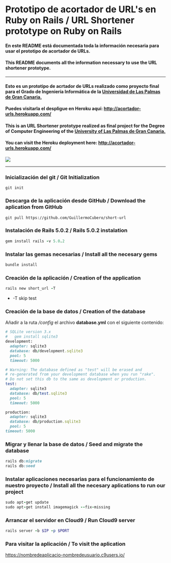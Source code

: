 # Prototipo de acortador de URL's en Ruby on Rails / URL Shortener prototype on Ruby on Rails
#### En este README está documentada toda la información necesaria para usar el prototipo de acortador de URLs.
#### This README documents all the information necessary to use the URL shortener prototype.
***
#### Esto es un prototipo de acrtador de URLs realizado como proyecto final para el Grado de Ingeniería Informática de la [Universidad de Las Palmas de Gran Canaria.](http://www.ulpgc.es/) 
#### Puedes visitarla el despligue en Heroku aquí: http://acortador-urls.herokuapp.com/
#### This is an URL Shortener prototype realized as final project for the Degree of Computer Engineering of the [University of Las Palmas de Gran Canaria.](http://www.ulpgc.es/)
#### You can visit the Heroku deployment here: http://acortador-urls.herokuapp.com/

![](http://imgur.com/VGGenya.jpg)

***

### Inicialización del git / Git Initialization
```
git init
```

### Descarga de la aplicación desde GitHub / Download the aplication from GitHub
```
git pull https://github.com/GuillermoCubero/short-url
```

### Instalación de Rails 5.0.2 / Rails 5.0.2 instalation
```ruby
gem install rails -v 5.0.2
```

### Instalar las gemas necesarias / Install all the necesary gems
```ruby
bundle install
```
  
### Creación de la aplicación / Creation of the application
```ruby
rails new short_url -T
```
  
- -T skip test

### Creación de la base de datos / Creation of the database

Añadir a la ruta */config* el archivo **database.yml** con el siguiente contenido:

```ruby
# SQLite version 3.x
#   gem install sqlite3
development:
  adapter: sqlite3
  database: db/development.sqlite3
  pool: 5
  timeout: 5000

# Warning: The database defined as "test" will be erased and
# re-generated from your development database when you run "rake".
# Do not set this db to the same as development or production.
test:
  adapter: sqlite3
  database: db/test.sqlite3
  pool: 5
  timeout: 5000

production:
  adapter: sqlite3
  database: db/production.sqlite3
  pool: 5
timeout: 5000
```

### Migrar y llenar la base de datos / Seed and migrate the database

```ruby
rails db:migrate
rails db:seed
```

### Instalar aplicaciones necesarias para el funcionamiento de nuestro proyecto / Install all the necesary aplications to run our project
```ruby
sudo apt-get update
sudo apt-get install imagemagick --fix-missing
```

### Arrancar el servidor en Cloud9 / Run Cloud9 server
```ruby
rails server -b $IP -p $PORT
```

### Para visitar la aplicación / To visit the aplication
https://nombredeaplicacio-nombredeusuario.c9users.io/